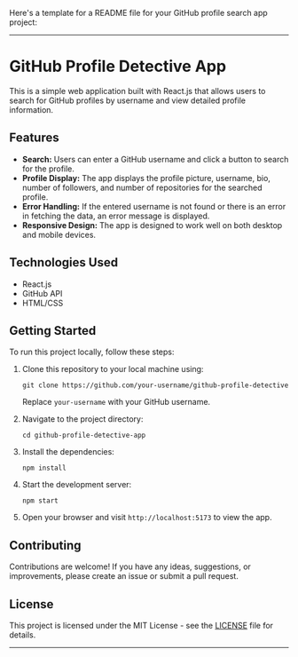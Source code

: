 Here's a template for a README file for your GitHub profile search app project:

---

# GitHub Profile Detective App

This is a simple web application built with React.js that allows users to search for GitHub profiles by username and view detailed profile information.

## Features

- **Search:** Users can enter a GitHub username and click a button to search for the profile.
- **Profile Display:** The app displays the profile picture, username, bio, number of followers, and number of repositories for the searched profile.
- **Error Handling:** If the entered username is not found or there is an error in fetching the data, an error message is displayed.
- **Responsive Design:** The app is designed to work well on both desktop and mobile devices.

## Technologies Used

- React.js
- GitHub API
- HTML/CSS

## Getting Started

To run this project locally, follow these steps:

1. Clone this repository to your local machine using:
   ```
   git clone https://github.com/your-username/github-profile-detective
   ```
   Replace `your-username` with your GitHub username.

2. Navigate to the project directory:
   ```
   cd github-profile-detective-app
   ```

3. Install the dependencies:
   ```
   npm install
   ```

4. Start the development server:
   ```
   npm start
   ```

5. Open your browser and visit `http://localhost:5173` to view the app.

## Contributing

Contributions are welcome! If you have any ideas, suggestions, or improvements, please create an issue or submit a pull request.

## License

This project is licensed under the MIT License - see the [LICENSE](LICENSE) file for details.

---
